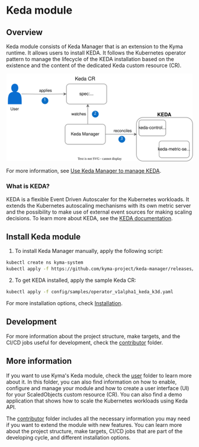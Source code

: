 # Keda module

## Overview 

Keda module consists of Keda Manager that is an extension to the Kyma runtime. It allows users to install KEDA. It follows the Kubernetes operator pattern to manage the lifecycle of the KEDA installation based on the existence and the content of the dedicated Keda custom resource (CR).

![a](./docs/assets/keda-overview.drawio.svg)

For more information, see [Use Keda Manager to manage KEDA](/docs/keda-management.md).

### What is KEDA?

KEDA is a flexible Event Driven Autoscaler for the Kubernetes workloads. It extends the Kubernetes autoscaling mechanisms with its own metric server and the possibility to make use of external event sources for making scaling decisions. To learn more about KEDA, see the [KEDA documentation](https://keda.sh/docs/latest/concepts/).

## Install Keda module

1. To install Keda Manager manually, apply the following script:

```bash
kubectl create ns kyma-system
kubectl apply -f https://github.com/kyma-project/keda-manager/releases/latest/download/keda-manager.yaml
```

2. To get KEDA installed, apply the sample Keda CR:

```bash
kubectl apply -f config/samples/operator_v1alpha1_keda_k3d.yaml
```

For more installation options, check [Installation](/docs/contributor/02-01-installation.md).

## Development

For more information about the project structure, make targets, and the CI/CD jobs useful for development, check the [contributor](/docs/contributor/) folder.

## More information

If you want to use Kyma's Keda module, check the [user](/docs/user/) folder to learn more about it. In this folder, you can also find information on how to enable, configure and manage your module and how to create a user interface (UI) for your ScaledObjects custom resource (CR). You can also find a demo application that shows how to scale the Kubernetes workloads using Keda API.

The [contributor](/docs/contributor/) folder includes all the necessary information you may need if you want to extend the module with new features. You can learn more about the project structure, make targets, CI/CD jobs that are part of the developing cycle, and different installation options.